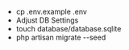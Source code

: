 * cp .env.example .env
* Adjust DB Settings
* touch database/database.sqlite
* php artisan migrate --seed

